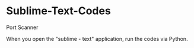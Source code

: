 # Sublime-Text-Codes
Port Scanner

When you open the "sublime - text" application, run the codes via Python.

